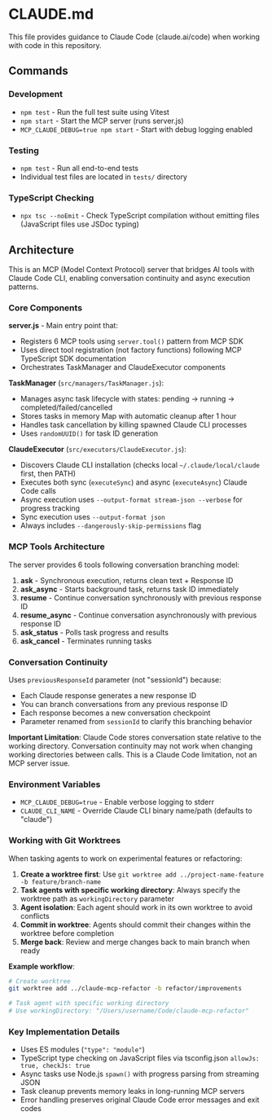 # CLAUDE.md

This file provides guidance to Claude Code (claude.ai/code) when working with code in this repository.

## Commands

### Development
- `npm test` - Run the full test suite using Vitest
- `npm start` - Start the MCP server (runs server.js)
- `MCP_CLAUDE_DEBUG=true npm start` - Start with debug logging enabled

### Testing
- `npm test` - Run all end-to-end tests
- Individual test files are located in `tests/` directory

### TypeScript Checking
- `npx tsc --noEmit` - Check TypeScript compilation without emitting files (JavaScript files use JSDoc typing)

## Architecture

This is an MCP (Model Context Protocol) server that bridges AI tools with Claude Code CLI, enabling conversation continuity and async execution patterns.

### Core Components

**server.js** - Main entry point that:
- Registers 6 MCP tools using `server.tool()` pattern from MCP SDK
- Uses direct tool registration (not factory functions) following MCP TypeScript SDK documentation
- Orchestrates TaskManager and ClaudeExecutor components

**TaskManager** (`src/managers/TaskManager.js`):
- Manages async task lifecycle with states: pending → running → completed/failed/cancelled
- Stores tasks in memory Map with automatic cleanup after 1 hour
- Handles task cancellation by killing spawned Claude CLI processes
- Uses `randomUUID()` for task ID generation

**ClaudeExecutor** (`src/executors/ClaudeExecutor.js`):
- Discovers Claude CLI installation (checks local `~/.claude/local/claude` first, then PATH)
- Executes both sync (`executeSync`) and async (`executeAsync`) Claude Code calls
- Async execution uses `--output-format stream-json --verbose` for progress tracking
- Sync execution uses `--output-format json`
- Always includes `--dangerously-skip-permissions` flag

### MCP Tools Architecture

The server provides 6 tools following conversation branching model:

1. **ask** - Synchronous execution, returns clean text + Response ID
2. **ask_async** - Starts background task, returns task ID immediately
3. **resume** - Continue conversation synchronously with previous response ID
4. **resume_async** - Continue conversation asynchronously with previous response ID
5. **ask_status** - Polls task progress and results
6. **ask_cancel** - Terminates running tasks

### Conversation Continuity

Uses `previousResponseId` parameter (not "sessionId") because:
- Each Claude response generates a new response ID
- You can branch conversations from any previous response ID
- Each response becomes a new conversation checkpoint
- Parameter renamed from `sessionId` to clarify this branching behavior

**Important Limitation**: Claude Code stores conversation state relative to the working directory. Conversation continuity may not work when changing working directories between calls. This is a Claude Code limitation, not an MCP server issue.

### Environment Variables

- `MCP_CLAUDE_DEBUG=true` - Enable verbose logging to stderr
- `CLAUDE_CLI_NAME` - Override Claude CLI binary name/path (defaults to "claude")

### Working with Git Worktrees

When tasking agents to work on experimental features or refactoring:

1. **Create a worktree first**: Use `git worktree add ../project-name-feature -b feature/branch-name`
2. **Task agents with specific working directory**: Always specify the worktree path as `workingDirectory` parameter
3. **Agent isolation**: Each agent should work in its own worktree to avoid conflicts
4. **Commit in worktree**: Agents should commit their changes within the worktree before completion
5. **Merge back**: Review and merge changes back to main branch when ready

**Example workflow**:
```bash
# Create worktree
git worktree add ../claude-mcp-refactor -b refactor/improvements

# Task agent with specific working directory
# Use workingDirectory: "/Users/username/Code/claude-mcp-refactor"
```

### Key Implementation Details

- Uses ES modules (`"type": "module"`)
- TypeScript type checking on JavaScript files via tsconfig.json `allowJs: true, checkJs: true`
- Async tasks use Node.js `spawn()` with progress parsing from streaming JSON
- Task cleanup prevents memory leaks in long-running MCP servers
- Error handling preserves original Claude Code error messages and exit codes